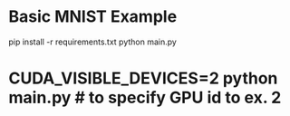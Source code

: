 # Basic MNIST Example
pip install -r requirements.txt
python main.py
# CUDA_VISIBLE_DEVICES=2 python main.py  # to specify GPU id to ex. 2